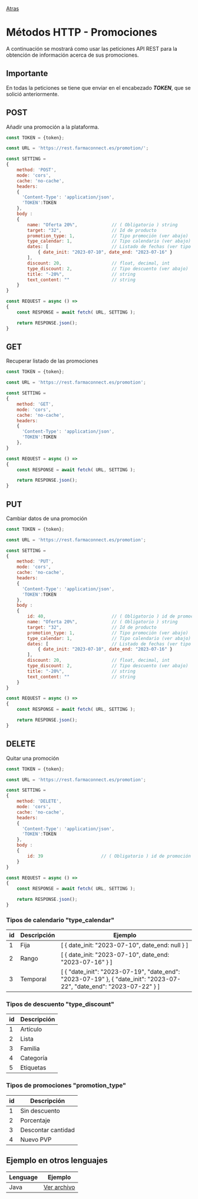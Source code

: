 [Atras](/README.md) 

# Métodos HTTP - Promociones
A continuación se mostrará como usar las peticiones API REST para la obtención de información acerca de sus promociones.

## Importante
En todas la peticiones se tiene que enviar en el encabezado ***TOKEN***, que se solició anteriormente.

## POST
Añadir una promoción a la plataforma.

```javascript
const TOKEN = {token};

const URL = 'https://rest.farmaconnect.es/promotion/';

const SETTING =
{
    method: 'POST', 
    mode: 'cors', 
    cache: 'no-cache',
    headers: 
    {
      'Content-Type': 'application/json',
      'TOKEN':TOKEN
    }, 
    body : 
    {
        name: "Oferta 20%",             // ( Obligatorio ) string
        target: "32",                   // Id de producto
        promotion_type: 1,              // Tipo promoción (ver abajo)
        type_calendar: 1,               // Tipo calendario (ver abajo)
        dates: [                        // Listado de fechas (ver tipo de calendario y ejemplos)
            { date_init: "2023-07-10", date_end: "2023-07-16" }
        ],
        discount: 20,                   // float, decimal, int
        type_discount: 2,               // Tipo descuento (ver abajo)
        title: "-20%",                  // string
        text_content: ""                // string
    }
}

const REQUEST = async () =>
{
    const RESPONSE = await fetch( URL, SETTING );

    return RESPONSE.json();
}

```
## GET
Recuperar listado de las promociones

```javascript
const TOKEN = {token};

const URL = 'https://rest.farmaconnect.es/promotion';

const SETTING =
{
    method: 'GET', 
    mode: 'cors', 
    cache: 'no-cache',
    headers: 
    {
      'Content-Type': 'application/json',
      'TOKEN':TOKEN
    }, 
}

const REQUEST = async () =>
{
    const RESPONSE = await fetch( URL, SETTING );

    return RESPONSE.json();
}

```

## PUT
Cambiar datos de una promoción
```javascript
const TOKEN = {token};

const URL = 'https://rest.farmaconnect.es/promotion';

const SETTING =
{
    method: 'PUT', 
    mode: 'cors', 
    cache: 'no-cache',
    headers: 
    {
      'Content-Type': 'application/json',
      'TOKEN':TOKEN
    }, 
    body : 
    {
        id: 40,                         // ( Obligatorio ) id de promoción
        name: "Oferta 20%",             // ( Obligatorio ) string
        target: "32",                   // Id de producto
        promotion_type: 1,              // Tipo promoción (ver abajo)
        type_calendar: 1,               // Tipo calendario (ver abajo)
        dates: [                        // Listado de fechas (ver tipo de calendario y ejemplos)
            { date_init: "2023-07-10", date_end: "2023-07-16" }
        ],
        discount: 20,                   // float, decimal, int
        type_discount: 2,               // Tipo descuento (ver abajo)
        title: "-20%",                  // string
        text_content: ""                // string
    }
}

const REQUEST = async () =>
{
    const RESPONSE = await fetch( URL, SETTING );

    return RESPONSE.json();
}

```
## DELETE 
Quitar una promoción	
```javascript
const TOKEN = {token};

const URL = 'https://rest.farmaconnect.es/promotion';

const SETTING =
{
    method: 'DELETE', 
    mode: 'cors', 
    cache: 'no-cache',
    headers: 
    {
      'Content-Type': 'application/json',
      'TOKEN':TOKEN
    }, 
    body : 
    {
        id: 39                      // ( Obligatorio ) id de promoción
    }
}

const REQUEST = async () =>
{
    const RESPONSE = await fetch( URL, SETTING );

    return RESPONSE.json();
}
```

### Tipos de calendario "type_calendar"
id                          | Descripción                | Ejemplo                                                                                                              |
------------------------    | ------------------------   | -------------------------------------------------------------------------------------------------------------------  |
1                           | Fija                       | [ { date_init: "2023-07-10", date_end: null } ]                                                                      |
2                           | Rango                      | [ { date_init: "2023-07-10", date_end: "2023-07-16" } ]                                                              |
3                           | Temporal                   | [ { "date_init": "2023-07-19", "date_end": "2023-07-19" }, { "date_init": "2023-07-22", "date_end": "2023-07-22" } ] |

### Tipos de descuento "type_discount"
id                          | Descripción                  |
------------------------    | ------------------------     |
1                           | Artículo                     |
2                           | Lista                        |
3                           | Familia                      |
4                           | Categoría                    |
5                           | Etiquetas                    |

### Tipos de promociones "promotion_type"
id                          | Descripción                  |
------------------------    | ------------------------     |
1                           | Sin descuento                |
2                           | Porcentaje                   |
3                           | Descontar cantidad           |
4                           | Nuevo PVP                    |

## Ejemplo en otros lenguajes
Lenguage                    | Ejemplo                      |
------------------------    | ------------------------     |
Java             | [Ver archivo](/examples_post/java.jar)  | 